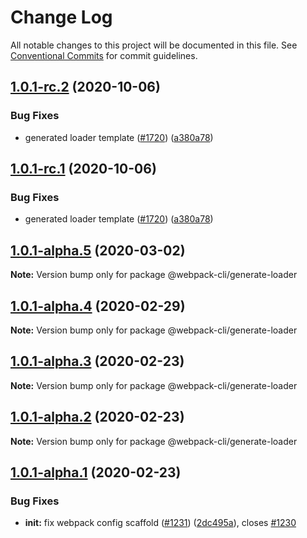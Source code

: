 # Change Log

All notable changes to this project will be documented in this file.
See [Conventional Commits](https://conventionalcommits.org) for commit guidelines.

## [1.0.1-rc.2](https://github.com/webpack/webpack-cli/compare/@webpack-cli/generate-loader@1.0.1-alpha.5...@webpack-cli/generate-loader@1.0.1-rc.2) (2020-10-06)

### Bug Fixes

-   generated loader template ([#1720](https://github.com/webpack/webpack-cli/issues/1720)) ([a380a78](https://github.com/webpack/webpack-cli/commit/a380a785c296208af7017f547cd34cf72517f9da))

## [1.0.1-rc.1](https://github.com/webpack/webpack-cli/compare/@webpack-cli/generate-loader@1.0.1-alpha.5...@webpack-cli/generate-loader@1.0.1-rc.1) (2020-10-06)

### Bug Fixes

-   generated loader template ([#1720](https://github.com/webpack/webpack-cli/issues/1720)) ([a380a78](https://github.com/webpack/webpack-cli/commit/a380a785c296208af7017f547cd34cf72517f9da))

## [1.0.1-alpha.5](https://github.com/ematipico/webpack-cli/compare/@webpack-cli/generate-loader@1.0.1-alpha.4...@webpack-cli/generate-loader@1.0.1-alpha.5) (2020-03-02)

**Note:** Version bump only for package @webpack-cli/generate-loader

## [1.0.1-alpha.4](https://github.com/ematipico/webpack-cli/compare/@webpack-cli/generate-loader@1.0.1-alpha.3...@webpack-cli/generate-loader@1.0.1-alpha.4) (2020-02-29)

**Note:** Version bump only for package @webpack-cli/generate-loader

## [1.0.1-alpha.3](https://github.com/ematipico/webpack-cli/compare/@webpack-cli/generate-loader@1.0.1-alpha.2...@webpack-cli/generate-loader@1.0.1-alpha.3) (2020-02-23)

**Note:** Version bump only for package @webpack-cli/generate-loader

## [1.0.1-alpha.2](https://github.com/webpack/webpack-cli/compare/@webpack-cli/generate-loader@1.0.1-alpha.1...@webpack-cli/generate-loader@1.0.1-alpha.2) (2020-02-23)

**Note:** Version bump only for package @webpack-cli/generate-loader

## [1.0.1-alpha.1](https://github.com/webpack/webpack-cli/compare/@webpack-cli/generate-loader@1.0.1-alpha.0...@webpack-cli/generate-loader@1.0.1-alpha.1) (2020-02-23)

### Bug Fixes

-   **init:** fix webpack config scaffold ([#1231](https://github.com/webpack/webpack-cli/issues/1231)) ([2dc495a](https://github.com/webpack/webpack-cli/commit/2dc495a8d050d28478c6c2533d7839e9ff78d76c)), closes [#1230](https://github.com/webpack/webpack-cli/issues/1230)

